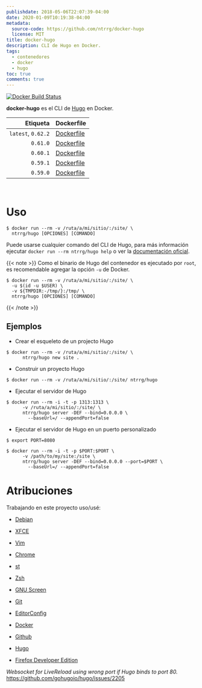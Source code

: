 ```yaml
---
publishdate: 2018-05-06T22:07:39-04:00
date: 2020-01-09T10:19:38-04:00
metadata:
  source-code: https://github.com/ntrrg/docker-hugo
  license: MIT
title: docker-hugo
description: CLI de Hugo en Docker.
tags:
  - contenedores
  - docker
  - hugo
toc: true
comments: true
---
```


[![Docker Build Status](https://img.shields.io/docker/build/ntrrg/hugo.svg)](https://hub.docker.com/r/ntrrg/hugo)

[Hugo]: https://gohugo.io

**docker-hugo** es el CLI de [Hugo][] en Docker.

| Etiqueta | Dockerfile |
| --: | :-- |
| `latest`, `0.62.2` | [Dockerfile](https://github.com/ntrrg/docker-hugo/blob/0.62.2/Dockerfile) |
| `0.61.0` | [Dockerfile](https://github.com/ntrrg/docker-hugo/blob/0.61.0/Dockerfile) |
| `0.60.1` | [Dockerfile](https://github.com/ntrrg/docker-hugo/blob/0.60.1/Dockerfile) |
| `0.59.1` | [Dockerfile](https://github.com/ntrrg/docker-hugo/blob/0.59.1/Dockerfile) |
| `0.59.0` | [Dockerfile](https://github.com/ntrrg/docker-hugo/blob/0.59.0/Dockerfile) |

<br/>

# Uso

```shell-session
$ docker run --rm -v /ruta/a/mi/sitio/:/site/ \
  ntrrg/hugo [OPCIONES] [COMANDO]
```

Puede usarse cualquier comando del CLI de Hugo, para más información ejecutar `docker run --rm ntrrg/hugo help`
o ver la [documentación oficial](https://gohugo.io/commands/).

{{< note >}}
Como el binario de Hugo del contenedor es ejecutado por `root`, es recomendable
agregar la opción `-u` de Docker.

```shell-session
$ docker run --rm -v /ruta/a/mi/sitio/:/site/ \
  -u $(id -u $USER) \
  -v ${TMPDIR:-/tmp/}:/tmp/ \
  ntrrg/hugo [OPCIONES] [COMANDO]
```
{{< /note >}}

## Ejemplos

* Crear el esqueleto de un projecto Hugo

```shell-session
$ docker run --rm -v /ruta/a/mi/sitio/:/site/ \
      ntrrg/hugo new site .
```

* Construir un proyecto Hugo

```shell-session
$ docker run --rm -v /ruta/a/mi/sitio/:/site/ ntrrg/hugo
```

* Ejecutar el servidor de Hugo

```shell-session
$ docker run --rm -i -t -p 1313:1313 \
      -v /ruta/a/mi/sitio/:/site/ \
      ntrrg/hugo server -DEF --bind=0.0.0.0 \
        --baseUrl=/ --appendPort=false
```

* Ejecutar el servidor de Hugo en un puerto personalizado

```shell-session
$ export PORT=8080
```

```shell-session
$ docker run --rm -i -t -p $PORT:$PORT \
      -v /path/to/my/site:/site \
      ntrrg/hugo server -DEF --bind=0.0.0.0 --port=$PORT \
        --baseUrl=/ --appendPort=false
```

# Atribuciones

Trabajando en este proyecto uso/usé:

* [Debian](https://www.debian.org/)

* [XFCE](https://xfce.org/)

* [Vim](https://www.vim.org/)

* [Chrome](https://www.google.com/chrome/browser/desktop/index.html)

* [st](https://st.suckless.org/)

* [Zsh](http://www.zsh.org/)

* [GNU Screen](https://www.gnu.org/software/screen)

* [Git](https://git-scm.com/)

* [EditorConfig](http://editorconfig.org/)

* [Docker](https://docker.com)

* [Github](https://github.com)

* [Hugo](https://gohugo.io)

* [Firefox Developer Edition](https://www.mozilla.org/en-US/firefox/developer/)

*Websocket for LiveReload using wrong port if Hugo binds to port 80.* <https://github.com/gohugoio/hugo/issues/2205>


